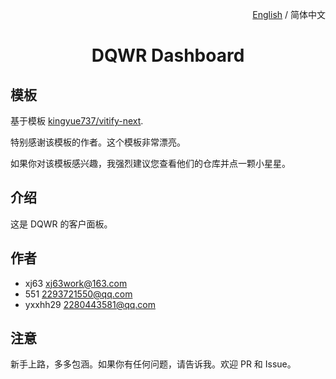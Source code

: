 <p align="right">
  <a href="./README.md">English</a> / 简体中文
</p>

<h1 align="center">DQWR Dashboard</h1>

## 模板

基于模板 [kingyue737/vitify-next](https://github.com/kingyue737/vitify-next).

特别感谢该模板的作者。这个模板非常漂亮。

如果你对该模板感兴趣，我强烈建议您查看他们的仓库并点一颗小星星。


## 介绍

这是 DQWR 的客户面板。


## 作者

- xj63     <xj63work@163.com>
- 551      <2293721550@qq.com>
- yxxhh29  <2280443581@qq.com>


## 注意

新手上路，多多包涵。如果你有任何问题，请告诉我。欢迎 PR 和 Issue。
